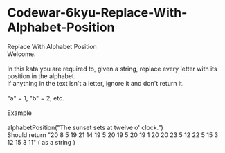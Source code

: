 # Codewar-6kyu-Replace-With-Alphabet-Position
Replace With Alphabet Position
<br>
Welcome.
<br><br>
In this kata you are required to, given a string, replace every letter with its position in the alphabet.
<br>
If anything in the text isn't a letter, ignore it and don't return it.
<br><br>
"a" = 1, "b" = 2, etc.
<br><br>
Example
<br><br>
alphabetPosition("The sunset sets at twelve o' clock.")
<br>
Should return "20 8 5 19 21 14 19 5 20 19 5 20 19 1 20 20 23 5 12 22 5 15 3 12 15 3 11" ( as a string )
